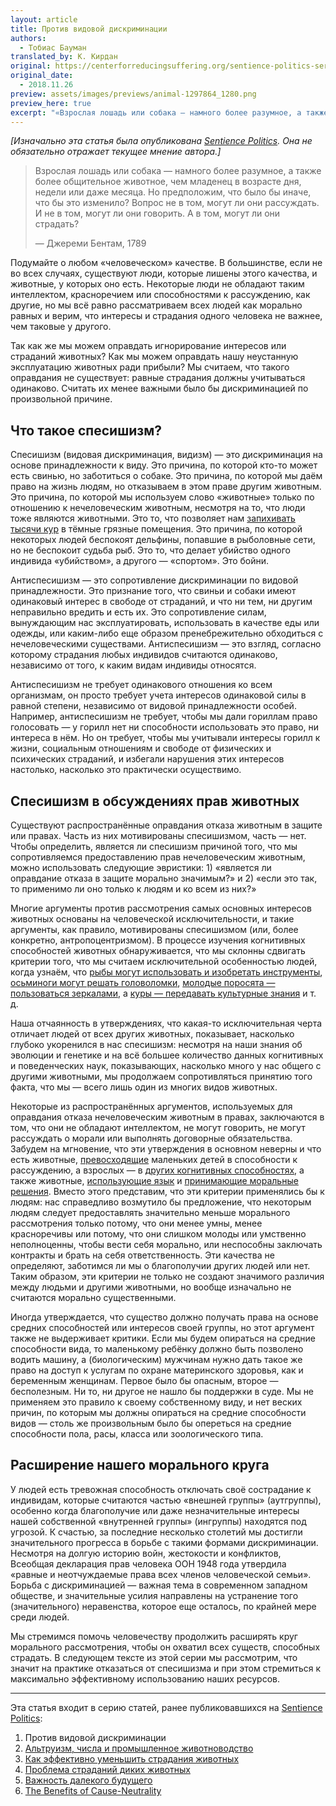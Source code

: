 ```yaml
---
layout: article
title: Против видовой дискриминации
authors:
  - Тобиас Бауман
translated_by: К. Кирдан
original: https://centerforreducingsuffering.org/sentience-politics-series-introduction/the-case-against-speciesism/
original_date: 
  - 2018.11.26
preview: assets/images/previews/animal-1297864_1280.png
preview_here: true
excerpt: "«Взрослая лошадь или собака — намного более разумное, а также более общительное животное, чем младенец в возрасте дня, недели или даже месяца. Но предположим, что было бы иначе, что бы это изменило? Вопрос не в том, могут ли они рассуждать. И не в том, могут ли они говорить. А в том, могут ли они страдать?» — Джереми Бентам, 1789"
---
```

_\[Изначально эта статья была опубликована [Sentience Politics](https://sentience-politics.org/). Она не обязательно отражает текущее мнение автора.\]_

> Взрослая лошадь или собака — намного более разумное, а также более общительное животное, чем младенец в возрасте дня, недели или даже месяца. Но предположим, что было бы иначе, что бы это изменило? Вопрос не в том, могут ли они рассуждать. И не в том, могут ли они говорить. А в том, могут ли они страдать?
> 
> — Джереми Бентам, 1789

Подумайте о любом «человеческом» качестве. В большинстве, если не во всех случаях, существуют люди, которые лишены этого качества, и животные, у которых оно есть. Некоторые люди не обладают таким интеллектом, красноречием или способностями к рассуждению, как другие, но мы всё равно рассматриваем всех людей как морально равных и верим, что интересы и страдания одного человека не важнее, чем таковые у другого.

Так как же мы можем оправдать игнорирование интересов или страданий животных? Как мы можем оправдать нашу неустанную эксплуатацию животных ради прибыли? Мы считаем, что такого оправдания не существует: равные страдания должны учитываться одинаково. Считать их менее важными было бы дискриминацией по произвольной причине.

## Что такое спесишизм?

Спесишизм (видовая дискриминация, видизм) — это дискриминация на основе принадлежности к виду. Это причина, по которой кто-то может есть свинью, но заботиться о собаке. Это причина, по которой мы даём право на жизнь людям, но отказываем в этом праве другим животным. Это причина, по которой мы используем слово «животные» только по отношению к нечеловеческим животным, несмотря на то, что люди тоже являются животными. Это то, что позволяет нам [запихивать тысячи кур](http://uk.businessinsider.com/the-truth-about-humanely-raised-chicken-2014-12) в тёмные грязные помещения. Это причина, по которой некоторых людей беспокоят дельфины, попавшие в рыболовные сети, но не беспокоит судьба рыб. Это то, что делает убийство одного индивида «убийством», а другого — «спортом». Это бойни.

Антиспесишизм — это сопротивление дискриминации по видовой принадлежности. Это признание того, что свиньи и собаки имеют одинаковый интерес в свободе от страданий, и что ни тем, ни другим неправильно вредить и есть их. Это сопротивление силам, вынуждающим нас эксплуатировать, использовать в качестве еды или одежды, или каким-либо еще образом пренебрежительно обходиться с нечеловеческими существами. Антиспесишизм — это взгляд, согласно которому страдания любых индивидов считаются одинаково, независимо от того, к каким видам индивиды относятся.

Антиспесишизм не требует одинакового отношения ко всем организмам, он просто требует учета интересов одинаковой силы в равной степени, независимо от видовой принадлежности особей. Например, антиспесишизм не требует, чтобы мы дали гориллам право голосовать — у горилл нет ни способности использовать это право, ни интереса в нём. Но он требует, чтобы мы учитывали интересы горилл к жизни, социальным отношениям и свободе от физических и психических страданий, и избегали нарушения этих интересов настолько, насколько это практически осуществимо.

## Спесишизм в обсуждениях прав животных

Существуют распространённые оправдания отказа животным в защите или правах. Часть из них мотивированы спесишизмом, часть — нет. Чтобы определить, является ли спесишизм причиной того, что мы сопротивляемся предоставлению прав нечеловеческим животным, можно использовать следующие эвристики: 1) «является ли оправдание отказа в защите морально значимым?» и 2) «если это так, то применимо ли оно только к людям и ко всем из них?»

Многие аргументы против рассмотрения самых основных интересов животных основаны на человеческой исключительности, и такие аргументы, как правило, мотивированы спесишизмом (или, более конкретно, антропоцентризмом). В процессе изучения когнитивных способностей животных обнаруживается, что мы склонны сдвигать критерии того, что мы считаем исключительной особенностью людей, когда узнаём, что [рыбы могут использовать и изобретать инструменты](http://www.scientificamerican.com/article/fishes-use-problem-solving-and-invent-tools/), [осьминоги могут решать головоломки](http://www.techtimes.com/articles/79485/20150826/ursula-the-octopus-has-surprising-knack-for-solving-puzzles.htm), [молодые поросята — пользоваться зеркалами](http://www.nytimes.com/2009/11/10/science/10angier.html?_r=0), а [куры — передавать культурные знания](http://www.thetimes.co.uk/tto/news/uk/article1923315.ece) и т. д.

Наша отчаянность в утверждениях, что какая-то исключительная черта отличает людей от всех других животных, показывает, насколько глубоко укоренился в нас спесишизм: несмотря на наши знания об эволюции и генетике и на всё большее количество данных когнитивных и поведенческих наук, показывающих, насколько много у нас общего с другими животными, мы продолжаем сопротивляться принятию того факта, что мы — всего лишь один из многих видов животных.

Некоторые из распространённых аргументов, используемых для оправдания отказа нечеловеческим животным в правах, заключаются в том, что они не обладают интеллектом, не могут говорить, не могут рассуждать о морали или выполнять договорные обязательства. Забудем на мгновение, что эти утверждения в основном неверны и что есть животные, [превосходящие](http://www.telegraph.co.uk/news/science/science-news/10129124/Chickens-cleverer-than-toddlers.html) маленьких детей в способности к рассуждению, а взрослых — в [других когнитивных способностях](https://hbr.org/2015/01/rats-can-be-smarter-than-people), а также животные, [использующие язык](http://news.nationalgeographic.com/news/2006/06/060606-crows.html) и [принимающие моральные решения](https://www.ted.com/talks/frans_de_waal_do_animals_have_morals?language=en). Вместо этого представим, что эти критерии применялись бы к людям: нас справедливо возмутило бы предложение, что некоторым людям следует предоставлять значительно меньше морального рассмотрения только потому, что они менее умны, менее красноречивы или потому, что они слишком молоды или умственно неполноценны, чтобы вести себя морально, или неспособны заключать контракты и брать на себя ответственность. Эти качества не определяют, заботимся ли мы о благополучии других людей или нет. Таким образом, эти критерии не только не создают значимого различия между людьми и другими животными, но вообще изначально не считаются морально существенными.

Иногда утверждается, что существо должно получать права на основе средних способностей или интересов своей группы, но этот аргумент также не выдерживает критики. Если мы будем опираться на средние способности вида, то маленькому ребёнку должно быть позволено водить машину, а (биологическим) мужчинам нужно дать такое же право на доступ к услугам по охране материнского здоровья, как и беременным женщинам. Первое было бы опасным, второе — бесполезным. Ни то, ни другое не нашло бы поддержки в суде. Мы не применяем это правило к своему собственному виду, и нет веских причин, по которым мы должны опираться на средние способности видов — столь же произвольным было бы опереться на средние способности пола, расы, класса или зоологического типа.

## Расширение нашего морального круга

У людей есть тревожная способность отключать своё сострадание к индивидам, которые считаются частью «внешней группы» (аутгруппы), особенно когда благополучие или даже незначительные интересы нашей собственной «внутренней группы» (ингруппы) находятся под угрозой. К счастью, за последние несколько столетий мы достигли значительного прогресса в борьбе с такими формами дискриминации. Несмотря на долгую историю войн, жестокости и конфликтов, Всеобщая декларация прав человека ООН 1948 года утвердила «равные и неотчуждаемые права всех членов человеческой семьи». Борьба с дискриминацией — важная тема в современном западном обществе, и значительные усилия направлены на устранение того (значительного) неравенства, которое еще осталось, по крайней мере среди людей.

Мы стремимся помочь человечеству продолжить расширять круг морального рассмотрения, чтобы он охватил всех существ, способных страдать. В следующем тексте из этой серии мы рассмотрим, что значит на практике отказаться от спесишизма и при этом стремиться к максимально эффективному использованию наших ресурсов.

---

Эта статья входит в серию статей, ранее публиковавшихся на [Sentience Politics](https://sentience-politics.org/):

1. Против видовой дискриминации
2. [Альтруизм, числа и промышленное животноводство](tobias-baumann-altruism-numbers-and-factory-farms.html)
3. [Как эффективно уменьшить страдания животных](tobias-baumann-effective-strategies-to-reduce-animal-suffering.html)
4. [Проблема страданий диких животных](tobias-baumann-the-relevance-of-wild-animal-suffering.html)
5. [Важность далекого будущего](tobias-baumann-the-importance-of-the-far-future.html)
6. [The Benefits of Cause-Neutrality](https://centerforreducingsuffering.org/sentience-politics-series-introduction/the-benefits-of-cause-neutrality/)
